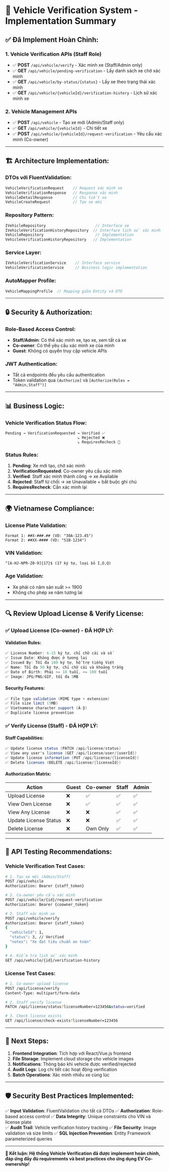 # 🚗 **Vehicle Verification System - Implementation Summary**

## ✅ **Đã Implement Hoàn Chỉnh:**

### 1. **Vehicle Verification APIs (Staff Role)**
- ✅ **POST** `/api/vehicle/verify` - Xác minh xe (Staff/Admin only)
- ✅ **GET** `/api/vehicle/pending-verification` - Lấy danh sách xe chờ xác minh
- ✅ **GET** `/api/vehicle/by-status/{status}` - Lấy xe theo trạng thái xác minh
- ✅ **GET** `/api/vehicle/{vehicleId}/verification-history` - Lịch sử xác minh xe

### 2. **Vehicle Management APIs**
- ✅ **POST** `/api/vehicle` - Tạo xe mới (Admin/Staff only)
- ✅ **GET** `/api/vehicle/{vehicleId}` - Chi tiết xe
- ✅ **POST** `/api/vehicle/{vehicleId}/request-verification` - Yêu cầu xác minh (Co-owner)

---

## 🏗️ **Architecture Implementation:**

### **DTOs với FluentValidation:**
```csharp
VehicleVerificationRequest    // Request xác minh xe
VehicleVerificationResponse   // Response xác minh 
VehicleDetailResponse         // Chi tiết xe
VehicleCreateRequest          // Tạo xe mới
```

### **Repository Pattern:**
```csharp
IVehicleRepository                      // Interface xe
IVehicleVerificationHistoryRepository  // Interface lịch sử xác minh
VehicleRepository                       // Implementation
VehicleVerificationHistoryRepository   // Implementation
```

### **Service Layer:**
```csharp
IVehicleVerificationService    // Interface service
VehicleVerificationService     // Business logic implementation
```

### **AutoMapper Profile:**
```csharp
VehicleMappingProfile  // Mapping giữa Entity và DTO
```

---

## 🔒 **Security & Authorization:**

### **Role-Based Access Control:**
- **Staff/Admin**: Có thể xác minh xe, tạo xe, xem tất cả xe
- **Co-owner**: Có thể yêu cầu xác minh xe của mình
- **Guest**: Không có quyền truy cập vehicle APIs

### **JWT Authentication:**
- Tất cả endpoints đều yêu cầu authentication
- Token validation qua `[Authorize]` và `[Authorize(Roles = "Admin,Staff")]`

---

## 📊 **Business Logic:**

### **Vehicle Verification Status Flow:**
```
Pending → VerificationRequested → Verified ✅
                                ↘ Rejected ❌
                                ↘ RequiresRecheck 🔄
```

### **Status Rules:**
1. **Pending**: Xe mới tạo, chờ xác minh
2. **VerificationRequested**: Co-owner yêu cầu xác minh  
3. **Verified**: Staff xác minh thành công → xe Available
4. **Rejected**: Staff từ chối → xe Unavailable + bắt buộc ghi chú
5. **RequiresRecheck**: Cần xác minh lại

---

## 🌍 **Vietnamese Compliance:**

### **License Plate Validation:**
```regex
Format 1: ##X-###.## (VD: "30A-123.45")
Format 2: ##XX-#### (VD: "51B-1234")
```

### **VIN Validation:**
```regex
^[A-HJ-NPR-Z0-9]{17}$ (17 ký tự, loại bỏ I,O,Q)
```

### **Age Validation:**
- Xe phải có năm sản xuất >= 1900
- Không cho phép xe năm tương lai

---

## 🔍 **Review Upload License & Verify License:**

### ✅ **Upload License (Co-owner) - ĐÃ HỢP LÝ:**

#### **Validation Rules:**
```csharp
✅ License Number: 6-15 ký tự, chỉ chữ cái và số
✅ Issue Date: Không được ở tương lai  
✅ Issued By: Tối đa 100 ký tự, hỗ trợ tiếng Việt
✅ Name: Tối đa 50 ký tự, chỉ chữ cái và khoảng trắng
✅ Date of Birth: Phải >= 18 tuổi, <= 100 tuổi
✅ Image: JPG/PNG/GIF, tối đa 5MB
```

#### **Security Features:**
```csharp
✅ File type validation (MIME type + extension)
✅ File size limit (5MB)
✅ Vietnamese character support (À-ỹ)
✅ Duplicate license prevention
```

### ✅ **Verify License (Staff) - ĐÃ HỢP LÝ:**

#### **Staff Capabilities:**
```csharp
✅ Update license status (PATCH /api/license/status)
✅ View any user's license (GET /api/license/user/{userId})
✅ Update license information (PUT /api/license/{licenseId})
✅ Delete licenses (DELETE /api/license/{licenseId})
```

#### **Authorization Matrix:**
| Action | Guest | Co-owner | Staff | Admin |
|--------|-------|----------|-------|-------|
| Upload License | ❌ | ✅ | ✅ | ✅ |
| View Own License | ❌ | ✅ | ✅ | ✅ |
| View Any License | ❌ | ❌ | ✅ | ✅ |
| Update License Status | ❌ | ❌ | ✅ | ✅ |
| Delete License | ❌ | Own Only | ✅ | ✅ |

---

## 🎯 **API Testing Recommendations:**

### **Vehicle Verification Test Cases:**
```bash
# 1. Tạo xe mới (Admin/Staff)
POST /api/vehicle
Authorization: Bearer {staff_token}

# 2. Co-owner yêu cầu xác minh
POST /api/vehicle/{id}/request-verification  
Authorization: Bearer {coowner_token}

# 3. Staff xác minh xe
POST /api/vehicle/verify
Authorization: Bearer {staff_token}
{
  "vehicleId": 1,
  "status": 3, // Verified
  "notes": "Xe đạt tiêu chuẩn an toàn"
}

# 4. Kiểm tra lịch sử xác minh
GET /api/vehicle/{id}/verification-history
```

### **License Test Cases:**
```bash
# 1. Co-owner upload license
POST /api/license/verify
Content-Type: multipart/form-data

# 2. Staff verify license
PATCH /api/license/status?licenseNumber=123456&status=verified

# 3. Check license exists
GET /api/license/check-exists?licenseNumber=123456
```

---

## 🚀 **Next Steps:**

1. **Frontend Integration**: Tích hợp với React/Vue.js frontend
2. **File Storage**: Implement cloud storage cho vehicle images
3. **Notifications**: Thông báo khi vehicle được verified/rejected
4. **Audit Logs**: Log chi tiết các hoạt động verification
5. **Batch Operations**: Xác minh nhiều xe cùng lúc

---

## 🛡️ **Security Best Practices Implemented:**

✅ **Input Validation**: FluentValidation cho tất cả DTOs
✅ **Authorization**: Role-based access control
✅ **Data Integrity**: Unique constraints cho VIN và license plate  
✅ **Audit Trail**: Vehicle verification history tracking
✅ **File Security**: Image validation và size limits
✅ **SQL Injection Prevention**: Entity Framework parameterized queries

---

**🎉 Kết luận: Hệ thống Vehicle Verification đã được implement hoàn chỉnh, đáp ứng đầy đủ requirements và best practices cho ứng dụng EV Co-ownership!**